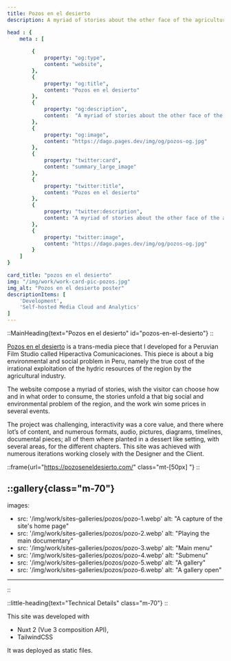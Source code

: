 ```yaml
---
title: Pozos en el desierto
description: A myriad of stories about the other face of the agricultural boom on Peru.

head : {
    meta : [
        
        {
            property: "og:type",
            content: "website",
        },
        {
            property: "og:title",
            content: "Pozos en el desierto"
        },
        {
            property: "og:description",
            content:  "A myriad of stories about the other face of the agricultural boom on Peru."
        },
        {
            property: "og:image",
            content: "https://dago.pages.dev/img/og/pozos-og.jpg"
        },
        {
            property: "twitter:card",
            content: "summary_large_image"
        },
        {
            property: "twitter:title",
            content: "Pozos en el desierto"
        },
        {
            property: "twitter:description",
            content: "A myriad of stories about the other face of the agricultural boom on Peru."
        },
        {
            property: "twitter:image",
            content: "https://dago.pages.dev/img/og/pozos-og.jpg"
        }
    ]
}

card_title: "pozos en el desierto"
img: "/img/work/work-card-pic-pozos.jpg"
img_alt: "Pozos en el desierto poster"
descriptionItems: [
    'Development',
    'Self-hosted Media Cloud and Analytics'
]
---
```



<div class="max-w-xl  mx-auto "> 



::MainHeading{text="Pozos en el desierto" id="pozos-en-el-desierto"}
::

<p class="mt-[30px] font-medium text-xl">
<a href="https://pozoseneldesierto.com/" class="border-b-2 border-greeny">Pozos en el desierto</a>
 is a trans-media piece that I developed for a Peruvian Film Studio called Hiperactiva Comunicaciones. This piece  is about a big environmental and social problem in Peru, namely the true cost of the irrational exploitation of the hydric resources of the region by the agricultural industry.
</p>

<p class="mt-[30px] font-medium text-xl">
The website compose a myriad of stories, wish the visitor can choose how and in what order to consume, the stories unfold a that big social and environmental problem of the region, and the work win some prices in several events.
</p>

<p class="mt-[30px] font-medium text-xl">
The project was challenging, interactivity was a core value, and there where lot’s of content, and numerous formats, audio, pictures, diagrams, timelines, documental pieces; all of them where planted in a dessert like setting, with several areas, for the different chapters. This site was achieved with numerous iterations working closely with the Designer and the Client.
</p>

</div>

::frame{url="https://pozoseneldesierto.com/" class="mt-[50px] "}
::

::gallery{class="m-70"}
---
images: 
  - src: '/img/work/sites-galleries/pozos/pozo-1.webp'
    alt: "A capture of the site's home page"
  - src: '/img/work/sites-galleries/pozos/pozo-2.webp'
    alt: "Playing the main documentary"
  - src: '/img/work/sites-galleries/pozos/pozo-3.webp'
    alt: "Main menu"
  - src: '/img/work/sites-galleries/pozos/pozo-4.webp'
    alt: "Submenu"
  - src: '/img/work/sites-galleries/pozos/pozo-5.webp'
    alt: "A gallery"
  - src: '/img/work/sites-galleries/pozos/pozo-6.webp'
    alt: "A gallery open"
---
::


::little-heading{text="Technical Details" class="m-70"}
::

This site was developed with 
- Nuxt 2 (Vue 3 composition API), 
- TailwindCSS  

It was deployed as static files.